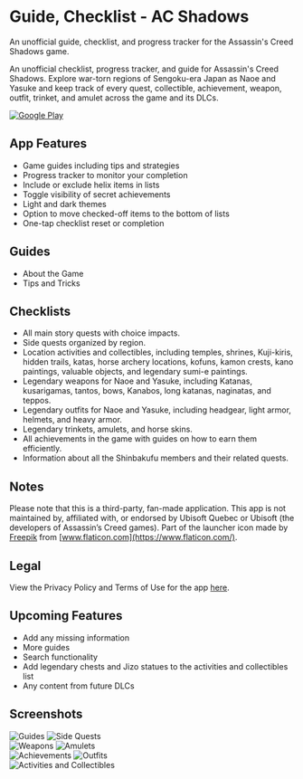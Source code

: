 # Guide, Checklist - AC Shadows
An unofficial guide, checklist, and progress tracker for the Assassin's Creed Shadows game.

An unofficial checklist, progress tracker, and guide for Assassin's Creed Shadows. Explore war-torn regions of Sengoku-era Japan as Naoe and Yasuke and keep track of every quest, collectible, achievement, weapon, outfit, trinket, and amulet across the game and its DLCs.

[![Google Play](google_play.png)](https://play.google.com/store/apps/details?id=me.mmagg.acshadowsguide)

## App Features
* Game guides including tips and strategies
* Progress tracker to monitor your completion
* Include or exclude helix items in lists
* Toggle visibility of secret achievements
* Light and dark themes
* Option to move checked-off items to the bottom of lists
* One-tap checklist reset or completion

## Guides
* About the Game
* Tips and Tricks

## Checklists
* All main story quests with choice impacts.
* Side quests organized by region.
* Location activities and collectibles, including temples, shrines, Kuji-kiris, hidden trails, katas, horse archery locations, kofuns, kamon crests, kano paintings, valuable objects, and legendary sumi-e paintings.
* Legendary weapons for Naoe and Yasuke, including Katanas, kusarigamas, tantos, bows, Kanabos, long katanas, naginatas, and teppos.
* Legendary outfits for Naoe and Yasuke, including headgear, light armor, helmets, and heavy armor.
* Legendary trinkets, amulets, and horse skins.
* All achievements in the game with guides on how to earn them efficiently.
* Information about all the Shinbakufu members and their related quests.

## Notes
Please note that this is a third-party, fan-made application. This app is not maintained by, affiliated with, or endorsed by Ubisoft Quebec or Ubisoft (the developers of Assassin’s Creed games). Part of the launcher icon made by [Freepik](https://www.flaticon.com/authors/freepik) from [www.flaticon.com](https://www.flaticon.com/).


## Legal
View the Privacy Policy and Terms of Use for the app [here](https://github.com/MMagg-dev/Guide_Checklist_AC_Shadows/tree/main/Legal).

## Upcoming Features
* Add any missing information
* More guides
* Search functionality
* Add legendary chests and Jizo statues to the activities and collectibles list
* Any content from future DLCs

## Screenshots
![Guides](/Screenshots/1_guides.png)        ![Side Quests](/Screenshots/2_side_quests.png) \
![Weapons](/Screenshots/3_weapons.png)        ![Amulets](/Screenshots/4_amulets.png) \
![Achievements](/Screenshots/5_achievements.png)        ![Outfits](/Screenshots/6_outfits.png) \
![Activities and Collectibles](/Screenshots/7_activities.png)

